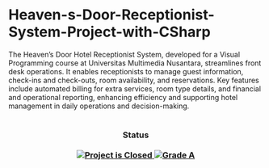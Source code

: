 # Heaven-s-Door-Receptionist-System-Project-with-CSharp
The Heaven’s Door Hotel Receptionist System, developed for a Visual Programming course at Universitas Multimedia Nusantara, streamlines front desk operations. It enables receptionists to manage guest information, check-ins and check-outs, room availability, and reservations. Key features include automated billing for extra services, room type details, and financial and operational reporting, enhancing efficiency and supporting hotel management in daily operations and decision-making.
#

<H3 align="center">
  Status<br><br>
  <a href=#>
    <img src="https://img.shields.io/badge/Project_Status-Closed-red.svg" alt="Project is Closed">
  </a>
  <a href=#>
    <img src="https://img.shields.io/badge/Final_Grade-A-green.svg" alt="Grade A">
  </a>
</H3>
